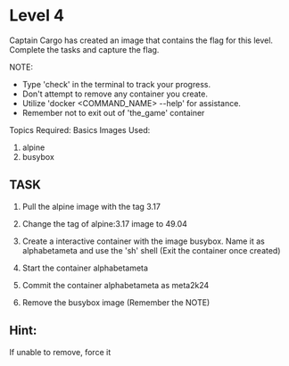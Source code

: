 # Level 4
Captain Cargo has created an image that contains the flag for this level. Complete the tasks and capture the flag.

NOTE: 
- Type 'check' in the terminal to track your progress.
- Don't attempt to remove any container you create.
- Utilize 'docker <COMMAND_NAME> --help' for assistance.
- Remember not to exit out of 'the_game' container

Topics Required: Basics
Images Used: 
1) alpine
2) busybox

## TASK

1) Pull the alpine image with the tag 3.17

2) Change the tag of alpine:3.17 image to 49.04

3) Create a interactive container with the image busybox. Name it as alphabetameta and use the 'sh' shell (Exit the container once created)

4) Start the container alphabetameta

5) Commit the container alphabetameta as meta2k24

6) Remove the busybox image (Remember the NOTE)

## Hint:
If unable to remove, force it
